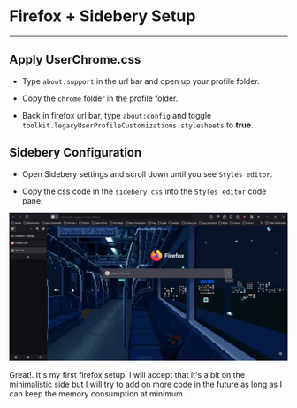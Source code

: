 # Firefox + Sidebery Setup

---

## Apply UserChrome.css

- Type `about:support` in the url bar and open up your profile folder.

- Copy the `chrome` folder in the profile folder.

- Back in firefox url bar, type `about:config` and toggle `toolkit.legacyUserProfileCustomizations.stylesheets` to **true**.

## Sidebery Configuration

- Open Sidebery settings and scroll down until you see `Styles editor`.

- Copy the css code in the `sidebery.css` into the `Styles editor` code pane.

![alt text](image.png)

Great!. It's my first firefox setup. I will accept that it's a bit on the minimalistic side but I will try to add on more code in the future as long as I can keep the memory consumption at minimum.
